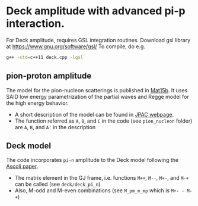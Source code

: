 # Deck amplitude with advanced pi-p interaction.

For Deck amplitude, requires GSL integration routines. Download gsl library at https://www.gnu.org/software/gsl/
To compile, do e.g.
```bash
g++ -std=c++11 deck.cpp -lgsl
```

## pion-proton amplitude
The model for the pion-nucleon scatterings is published in [Mat15b](http://cgl.soic.indiana.edu/jpac/PiN.php#mat15b).
It uses SAID low energy parametrization of the partial waves and Regge model for the high energy behavior.
 - A short description of the model can be found in [JPAC webpage](http://cgl.soic.indiana.edu/jpac/PiN.php#mat15b).
 - The function referred as `A`, `B`, and `C` in the code (see `pion_nucleon` folder) are `A`, `B`, and `A'` in the description

## Deck model
The code incorporates `pi-n` amplitude to the Deck model following the [Ascoli paper](https://journals.aps.org/prd/abstract/10.1103/PhysRevD.8.3894).
 - The matrix element in the GJ frame, i.e. functions `M++`, `M--`, `M+-`, and `M-+` can be called (see `deck/deck_pi_n`)
 - Also, M-odd and M-even combinations (see `M_pm_m_mp` which is `M+- - M-+`)
